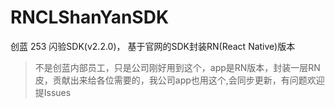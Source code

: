 # RNCLShanYanSDK
创蓝 253 闪验SDK(v2.2.0)， 基于官网的SDK封装RN(React Native)版本

> 不是创蓝内部员工，只是公司刚好用到这个，app是RN版本，封装一层RN皮，贡献出来给各位需要的，我公司app也用这个,会同步更新，有问题欢迎提Issues

